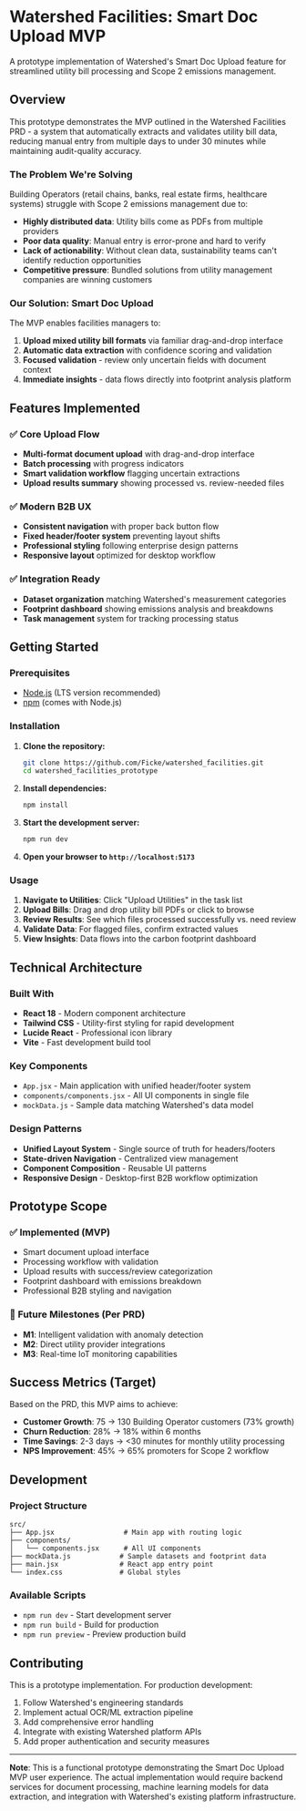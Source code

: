 # Watershed Facilities: Smart Doc Upload MVP

A prototype implementation of Watershed's Smart Doc Upload feature for streamlined utility bill processing and Scope 2 emissions management.

## Overview

This prototype demonstrates the MVP outlined in the Watershed Facilities PRD - a system that automatically extracts and validates utility bill data, reducing manual entry from multiple days to under 30 minutes while maintaining audit-quality accuracy.

### The Problem We're Solving

Building Operators (retail chains, banks, real estate firms, healthcare systems) struggle with Scope 2 emissions management due to:
- **Highly distributed data**: Utility bills come as PDFs from multiple providers
- **Poor data quality**: Manual entry is error-prone and hard to verify
- **Lack of actionability**: Without clean data, sustainability teams can't identify reduction opportunities
- **Competitive pressure**: Bundled solutions from utility management companies are winning customers

### Our Solution: Smart Doc Upload

The MVP enables facilities managers to:
1. **Upload mixed utility bill formats** via familiar drag-and-drop interface
2. **Automatic data extraction** with confidence scoring and validation
3. **Focused validation** - review only uncertain fields with document context
4. **Immediate insights** - data flows directly into footprint analysis platform

## Features Implemented

### ✅ Core Upload Flow
- **Multi-format document upload** with drag-and-drop interface
- **Batch processing** with progress indicators
- **Smart validation workflow** flagging uncertain extractions
- **Upload results summary** showing processed vs. review-needed files

### ✅ Modern B2B UX
- **Consistent navigation** with proper back button flow
- **Fixed header/footer system** preventing layout shifts
- **Professional styling** following enterprise design patterns
- **Responsive layout** optimized for desktop workflow

### ✅ Integration Ready
- **Dataset organization** matching Watershed's measurement categories
- **Footprint dashboard** showing emissions analysis and breakdowns
- **Task management** system for tracking processing status

## Getting Started

### Prerequisites
- [Node.js](https://nodejs.org/) (LTS version recommended)
- [npm](https://www.npmjs.com/) (comes with Node.js)

### Installation

1. **Clone the repository:**
   ```bash
   git clone https://github.com/Ficke/watershed_facilities.git
   cd watershed_facilities_prototype
   ```

2. **Install dependencies:**
   ```bash
   npm install
   ```

3. **Start the development server:**
   ```bash
   npm run dev
   ```

4. **Open your browser to `http://localhost:5173`**

### Usage

1. **Navigate to Utilities**: Click "Upload Utilities" in the task list
2. **Upload Bills**: Drag and drop utility bill PDFs or click to browse
3. **Review Results**: See which files processed successfully vs. need review
4. **Validate Data**: For flagged files, confirm extracted values
5. **View Insights**: Data flows into the carbon footprint dashboard

## Technical Architecture

### Built With
- **React 18** - Modern component architecture
- **Tailwind CSS** - Utility-first styling for rapid development
- **Lucide React** - Professional icon library
- **Vite** - Fast development build tool

### Key Components
- `App.jsx` - Main application with unified header/footer system
- `components/components.jsx` - All UI components in single file
- `mockData.js` - Sample data matching Watershed's data model

### Design Patterns
- **Unified Layout System** - Single source of truth for headers/footers
- **State-driven Navigation** - Centralized view management
- **Component Composition** - Reusable UI patterns
- **Responsive Design** - Desktop-first B2B workflow optimization

## Prototype Scope

### ✅ Implemented (MVP)
- Smart document upload interface
- Processing workflow with validation
- Upload results with success/review categorization
- Footprint dashboard with emissions breakdown
- Professional B2B styling and navigation

### 🚧 Future Milestones (Per PRD)
- **M1**: Intelligent validation with anomaly detection
- **M2**: Direct utility provider integrations
- **M3**: Real-time IoT monitoring capabilities

## Success Metrics (Target)

Based on the PRD, this MVP aims to achieve:
- **Customer Growth**: 75 → 130 Building Operator customers (73% growth)
- **Churn Reduction**: 28% → 18% within 6 months
- **Time Savings**: 2-3 days → <30 minutes for monthly utility processing
- **NPS Improvement**: 45% → 65% promoters for Scope 2 workflow

## Development

### Project Structure
```
src/
├── App.jsx                 # Main app with routing logic
├── components/
│   └── components.jsx      # All UI components
├── mockData.js            # Sample datasets and footprint data
├── main.jsx               # React app entry point
└── index.css              # Global styles
```

### Available Scripts
- `npm run dev` - Start development server
- `npm run build` - Build for production
- `npm run preview` - Preview production build

## Contributing

This is a prototype implementation. For production development:
1. Follow Watershed's engineering standards
2. Implement actual OCR/ML extraction pipeline
3. Add comprehensive error handling
4. Integrate with existing Watershed platform APIs
5. Add proper authentication and security measures

---

**Note**: This is a functional prototype demonstrating the Smart Doc Upload MVP user experience. The actual implementation would require backend services for document processing, machine learning models for data extraction, and integration with Watershed's existing platform infrastructure.